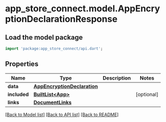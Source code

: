 # app_store_connect.model.AppEncryptionDeclarationResponse

## Load the model package
```dart
import 'package:app_store_connect/api.dart';
```

## Properties
Name | Type | Description | Notes
------------ | ------------- | ------------- | -------------
**data** | [**AppEncryptionDeclaration**](AppEncryptionDeclaration.md) |  | 
**included** | [**BuiltList&lt;App&gt;**](App.md) |  | [optional] 
**links** | [**DocumentLinks**](DocumentLinks.md) |  | 

[[Back to Model list]](../README.md#documentation-for-models) [[Back to API list]](../README.md#documentation-for-api-endpoints) [[Back to README]](../README.md)


